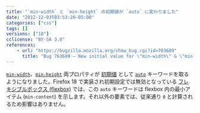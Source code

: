 ```yaml
---
title: "`min-width` と `min-height` の初期値が `auto` に変わりました"
date: "2012-12-03T03:53:26-05:00"
categories: ["css"]
tags: []
versions: ["18"]
cclicense: "BY-SA 3.0"
references:
    - url: "https://bugzilla.mozilla.org/show_bug.cgi?id=763689"
      title: "Bug 763689 – New initial value for \"min-width\" & \"min-height\": auto"
---
```

[`min-width`](https://developer.mozilla.org/docs/CSS/min-width)、[`min-height`](https://developer.mozilla.org/docs/CSS/min-height) 両プロパティが [初期値](https://developer.mozilla.org/docs/CSS/initial_value) として [`auto`](https://developer.mozilla.org/docs/CSS/auto) キーワードを取るようになりました。Firefox 18 で実装され初期設定では無効となっている [フレキシブルボックス (flexbox)](https://developer.mozilla.org/docs/CSS/Using_CSS_flexible_boxes) では、この `auto` キーワードは flexbox 内の最小アイテム (`min-content`) を示します。それ以外の要素では、従来通り `0` と計算されるため影響はありません。

